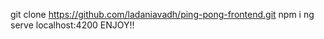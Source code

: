 git clone https://github.com/ladaniavadh/ping-pong-frontend.git
npm i
ng serve
localhost:4200
ENJOY!!